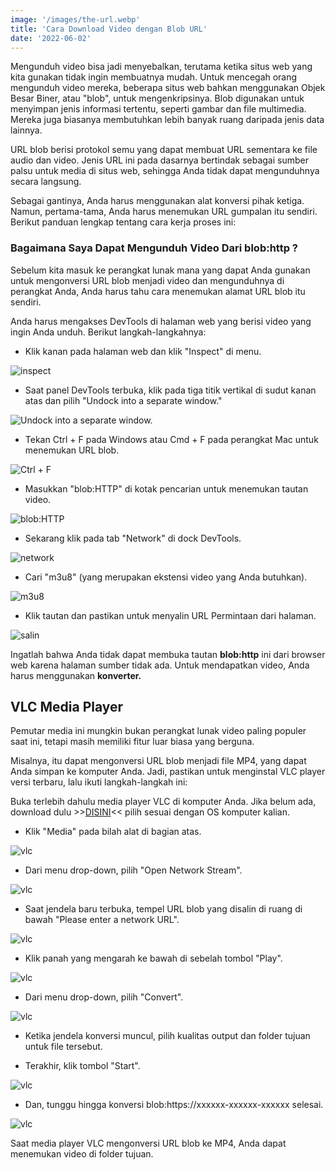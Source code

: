 ```yaml
---
image: '/images/the-url.webp'
title: 'Cara Download Video dengan Blob URL'
date: '2022-06-02'
---
```


Mengunduh video bisa jadi menyebalkan, terutama ketika situs<!--more--> web yang kita gunakan tidak ingin membuatnya mudah. Untuk mencegah orang mengunduh video mereka, beberapa situs web bahkan menggunakan Objek Besar Biner, atau "blob", untuk mengenkripsinya. Blob digunakan untuk menyimpan jenis informasi tertentu, seperti gambar dan file multimedia. Mereka juga biasanya membutuhkan lebih banyak ruang daripada jenis data lainnya.

URL blob berisi protokol semu yang dapat membuat URL sementara ke file audio dan video. Jenis URL ini pada dasarnya bertindak sebagai sumber palsu untuk media di situs web, sehingga Anda tidak dapat mengunduhnya secara langsung.

Sebagai gantinya, Anda harus menggunakan alat konversi pihak ketiga. Namun, pertama-tama, Anda harus menemukan URL gumpalan itu sendiri. Berikut panduan lengkap tentang cara kerja proses ini:

### Bagaimana Saya Dapat Mengunduh Video Dari blob:http ?

Sebelum kita masuk ke perangkat lunak mana yang dapat Anda gunakan untuk mengonversi URL blob menjadi video dan mengunduhnya di perangkat Anda, Anda harus tahu cara menemukan alamat URL blob itu sendiri.

Anda harus mengakses DevTools di halaman web yang berisi video yang ingin Anda unduh. Berikut langkah-langkahnya:

- Klik kanan pada halaman web dan klik "Inspect" di menu.

<img src="https://i0.wp.com/www.alphr.com/wp-content/uploads/2021/11/1-copy-33.png?resize=768%2C520&ssl=1" alt="inspect" />

- Saat panel DevTools terbuka, klik pada tiga titik vertikal di sudut kanan atas dan pilih "Undock into a separate window."

<img src="https://i0.wp.com/www.alphr.com/wp-content/uploads/2021/11/2-copy-29.png?resize=768%2C517&ssl=1" alt="Undock into a separate window." />

- Tekan Ctrl + F pada Windows atau Cmd + F pada perangkat Mac untuk menemukan URL blob.

<img src="https://i0.wp.com/www.alphr.com/wp-content/uploads/2021/11/3-copy-32.png?resize=768%2C518&ssl=1" alt="Ctrl + F" />

- Masukkan "blob:HTTP" di kotak pencarian untuk menemukan tautan video.

<img src="https://i0.wp.com/www.alphr.com/wp-content/uploads/2021/11/4-copy-28.png?resize=768%2C518&ssl=1" alt="blob:HTTP" />

- Sekarang klik pada tab "Network" di dock DevTools.

<img src="https://i0.wp.com/www.alphr.com/wp-content/uploads/2021/11/5-copy-19.png?resize=768%2C519&ssl=1" alt="network" />

- Cari "m3u8" (yang merupakan ekstensi video yang Anda butuhkan).

<img src="https://i0.wp.com/www.alphr.com/wp-content/uploads/2021/11/6-copy-8.png?resize=768%2C519&ssl=1" alt="m3u8" />

- Klik tautan dan pastikan untuk menyalin URL Permintaan dari halaman.

<img src="https://i0.wp.com/www.alphr.com/wp-content/uploads/2021/11/7-copy-7.png?resize=768%2C518&ssl=1" alt="salin" />

Ingatlah bahwa Anda tidak dapat membuka tautan <b>blob:http</b> ini dari browser web karena halaman sumber tidak ada. Untuk mendapatkan video, Anda harus menggunakan <b>konverter.</b>

## VLC Media Player

Pemutar media ini mungkin bukan perangkat lunak video paling populer saat ini, tetapi masih memiliki fitur luar biasa yang berguna.

Misalnya, itu dapat mengonversi URL blob menjadi file MP4, yang dapat Anda simpan ke komputer Anda. Jadi, pastikan untuk menginstal VLC player versi terbaru, lalu ikuti langkah-langkah ini:

Buka terlebih dahulu media player VLC di komputer Anda. Jika belum ada, download dulu >>[DISINI](https://www.videolan.org/vlc/)<< pilih sesuai dengan OS komputer kalian.

- Klik "Media" pada bilah alat di bagian atas.

<img src="https://i0.wp.com/www.alphr.com/wp-content/uploads/2021/11/2-copy-30.png?resize=768%2C497&ssl=1" alt="vlc" />

- Dari menu drop-down, pilih "Open Network Stream".

<img src="https://i0.wp.com/www.alphr.com/wp-content/uploads/2021/11/3-copy-33.png?resize=768%2C495&ssl=1" alt="vlc" />

- Saat jendela baru terbuka, tempel URL blob yang disalin di ruang di bawah "Please enter a network URL".

<img src="https://i0.wp.com/www.alphr.com/wp-content/uploads/2021/11/4-copy-29.png?resize=768%2C494&ssl=1" alt="vlc"/>

- Klik panah yang mengarah ke bawah di sebelah tombol "Play".

<img src="https://i0.wp.com/www.alphr.com/wp-content/uploads/2021/11/8-copy-4.png?resize=768%2C497&ssl=1" alt="vlc"/>

- Dari menu drop-down, pilih "Convert".

<img src="https://i0.wp.com/www.alphr.com/wp-content/uploads/2021/11/5-copy-20.png?resize=768%2C498&ssl=1" alt="vlc"/>

- Ketika jendela konversi muncul, pilih kualitas output dan folder tujuan untuk file tersebut.

- Terakhir, klik tombol "Start".

<img src="https://i0.wp.com/www.alphr.com/wp-content/uploads/2021/11/7-copy-8.png?resize=768%2C494&ssl=1" alt="vlc"/>

- Dan, tunggu hingga konversi blob:https://xxxxxx-xxxxxx-xxxxxx selesai.

<img src="/images/vlc.jpg" alt="vlc"/>

Saat media player VLC mengonversi URL blob ke MP4, Anda dapat menemukan video di folder tujuan.


















